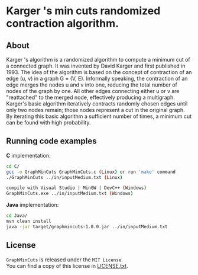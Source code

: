 Karger 's  min cuts randomized contraction algorithm.
===================

About
------------
Karger 's algorithm is a randomized algorithm to compute a minimum cut of a connected graph.
It was invented by David Karger and first published in 1993.
The idea of the algorithm is based on the concept of contraction of an edge (u, v) in a graph G = (V, E).
Informally speaking, the contraction of an edge merges the nodes u and v into one, 
reducing the total number of nodes of the graph by one. 
All other edges connecting either u or v are "reattached" to the merged node, 
effectively producing a multigraph. 
Karger's basic algorithm iteratively contracts randomly chosen edges until only two nodes remain; 
those nodes represent a cut in the original graph. 
By iterating this basic algorithm a sufficient number of times, a minimum cut can be found with high probability.

Running code examples
------------
**C** implementation:
```sh
cd C/  
gcc -o GraphMinCuts GraphMinCuts.c (Linux) or run 'make' command
./GraphMinCuts ../in/inputMedium.txt (Linux)

compile with Visual Studio | MinGW | DevC++ (Windows)
GraphMinCuts.exe ../in/inputMedium.txt (Windows)
```

**Java** implementation:
```sh
cd Java/
mvn clean install
java -jar target/graphmincuts-1.0.0.jar ../in/inputMedium.txt
```

License
---------------------
`GraphMinCuts` is released under the `MIT License`.   
You can find a copy of this license in [LICENSE.txt](LICENSE.txt).  

